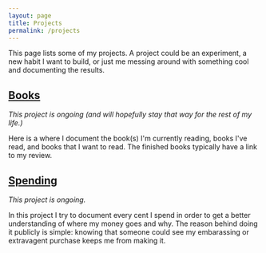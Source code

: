 ```yaml
---
layout: page
title: Projects
permalink: /projects
---
```

This page lists some of my projects. A project could be an experiment, a new habit I want to build, or just me messing around with something cool and documenting the results.

## [Books](/projects/books)
*This project is ongoing (and will hopefully stay that way for the rest of my life.)* 

Here is a where I document the book(s) I'm currently reading, books I've read, and books that I want to read. The finished books typically have a link to my review.

## [Spending](/projects/spending)
*This project is ongoing.*

In this project I try to document every cent I spend in order to get a better understanding of where my money goes and why. The reason behind doing it publicly is simple: knowing that someone could see my embarassing or extravagent purchase keeps me from making it.